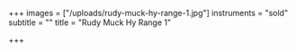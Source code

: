 +++
images = ["/uploads/rudy-muck-hy-range-1.jpg"]
instruments = "sold"
subtitle = ""
title = "Rudy Muck Hy Range 1"

+++

